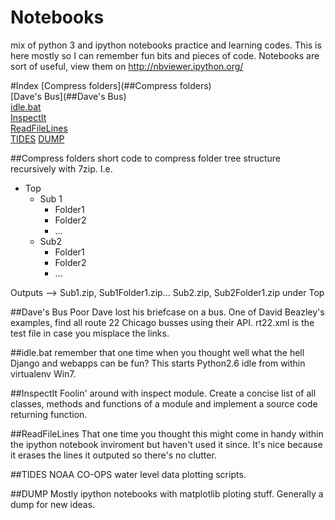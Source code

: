 Notebooks
=========

mix of python 3 and ipython notebooks practice and learning codes.
This is here mostly so I can remember fun bits and pieces of code.
Notebooks are sort of useful, view them on http://nbviewer.ipython.org/


#Index
[Compress folders](##Compress folders)   
[Dave's Bus](##Dave's Bus)   
[idle.bat](##idle.bat)   
[InspectIt](##InspectIt)   
[ReadFileLines](##ReadFileLines)   
[TIDES](##TIDES) 
[DUMP](##DUMP)



##Compress folders
short code to compress folder tree structure recursively with 7zip. I.e. 

* Top 
  * Sub 1
    * Folder1
    * Folder2
    * ...
  * Sub2
    * Folder1
    * Folder2
    * ...

Outputs --> Sub1.zip, Sub1Folder1.zip... Sub2.zip, Sub2Folder1.zip under Top

##Dave's Bus
Poor Dave lost his briefcase on a bus. One of David Beazley's examples, find all route 22 Chicago busses using their API.
rt22.xml is the test file in case you misplace the links.

##idle.bat
remember that one time when you thought well what the hell Django and webapps can be fun?
This starts Python2.6 idle from within virtualenv Win7.

##InspectIt
Foolin' around with inspect module. Create a concise list of all classes, methods and functions of a module
and implement a source code returning function.

##ReadFileLines
That one time you thought this might come in handy within the ipython notebook inviroment
but haven't used it since. It's nice because it erases the lines it outputed so there's no clutter.

##TIDES
NOAA CO-OPS water level data plotting scripts.

##DUMP
Mostly ipython notebooks with matplotlib ploting stuff. 
Generally a dump for new ideas.


